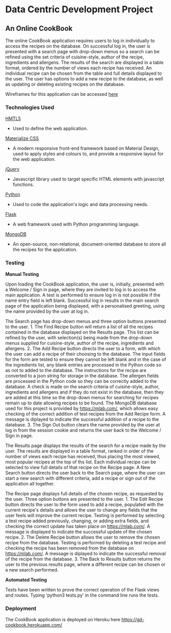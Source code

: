 # Data Centric Development Project

## An Online CookBook

The online CookBook application requires users to log in individually to access the recipes on the database. On successful log in,
the user is presented with a search page with drop-down menus so a search can be refined using the set criteria of cuisine-style,
author of the recipe, ingredients and allergens. The results of the search are displayed in a table format, ordered by the number
of views each recipe has received. An individual recipe can be chosen from the table and full details displayed to the user.
The user has options to add a new recipe to the database, as well as updating or deleting existing recipes on the database.

Wireframes for this application can be accessed [here](/Data-Project-wireframes.pdf)

### Technologies Used

[HMTL5](https://developer.mozilla.org/en-US/docs/Web/Guide/HTML/HTML5)
   * Used to define the web application.

[Materialize CSS](http://archives.materializecss.com/0.100.2/)
   * A modern responsive front-end framework based on Material Design, used to apply styles and
      colours to, and provide a responsive layout for the web application.

[jQuery](https://jquery.com/)
   * Javascript library used to target specific HTML elements with javascript functions.

[Python](https://www.python.org/)
   * Used to code the application's logic and data processing needs.

[Flask](http://flask.pocoo.org/)
   * A web framework used with Python programming language.

[MongoDB](https://www.mongodb.com/)
   * An open-source, non-relational, document-oriented database to store all the recipes for the application.

### Testing

__Manual Testing__

Upon loading the CookBook application, the user is, initially, presented with a Welcome / Sign in page, where they are invited
to log in to access the main application. A test is performed to ensure log in is not possible if the name entry field is left blank.
Successful log in results in the main search page of the application being displayed, with a personalised greeting, using the name provided by 
the user at log in.

The Search page has drop-down menus and three option buttons presented to the user.
    1. The Find Recipe button will return a list of all the recipes contained in the database displayed on the Results page.
    This list can be refined by the user, with selection(s) being made from the drop-down menus supplied for cuisine-style, author of the recipe,
    ingredients and allergens.
    2. The Add Recipe button directs the user to a form, with which the user can add a recipe of their choosing to the database. The input 
    fields for the form are tested to ensure they cannot be left blank and in the case of the ingredients list, any blank entries are 
    processed in the Python code so as not to added to the database. The instructions for the recipe are converted to a json string for
    storage in the database. The allergen fields are processed in the Python code so they can be correctly added to the database. A check is 
    made on the search criteria of cuisine-style, author, ingredients and allergens and if they do not exist in the database, then they are
    added at this time so the drop-down menus for searching for recipes remain up to date allowing recipes to be found. The MongoDB
    database used for this project is provided by https://mlab.com/, which allows easy checking of the correct addition of test recipes
    from the Add Recipe form. A message is diplayed to indicate the successful addition of a recipe to the database.
    3. The Sign Out button clears the name provided by the user at log in from the session cookie and returns the user back to the Welcome /
    Sign in page.
    
The Results page displays the results of the search for a recipe made by the user. The results are displayed in a table format, ranked in 
order of the number of views each recipe has received, thus placing the most viewed, most popular recipes at the top of ths list. Each 
individual recipe can be selected to view full details of that recipe on the Recipe page. A New Search button directs the user back to the Search
page, where the user can start a new search with different criteria, add a recipe or sign out of the application all together.

The Recipe page displays full details of the chosen recipe, as requested by the user. Three option buttons are presented to the user.
    1. The Edit Recipe button directs the user to the form used to add a recipe, populated with the current recipe's details and allows the user
    to change any fields that the user feels will improve the current recipe. Testing is performed by selecting a test recipe added previously,
    changing, or adding extra fields, and checking the correct update has taken place on https://mlab.com/. A message is displayed to indicate 
    the successful update of the chosen recipe.
    2. The Delete Recipe button allows the user to remove the chosen recipe from the database. Testing is performed by deleting a test recipe
    and checking the recipe has been removed from the database on https://mlab.com/. A message is diplayed to indicate the successful removal
    of the recipe from the database.
    3. The Back to Results button returns the user to the previous results page, where a different recipe can be chosen or a new search 
    performed.
    
__Automated Testing__

Tests have been written to prove the correct operation of the Flask views and routes. Typing 'python3 tests.py' in the command line
runs the tests.

### Deployment

The CookBook application is deployed on Heroku here https://gd-cookbook.herokuapp.com/
    